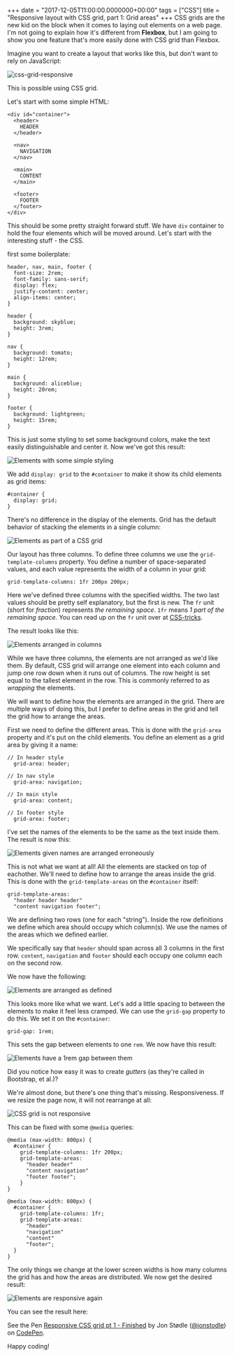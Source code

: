 +++
date = "2017-12-05T11:00:00.0000000+00:00"
tags = ["CSS"]
title = "Responsive layout with CSS grid, part 1: Grid areas"
+++
CSS grids are the new kid on the block when it comes to laying out elements on a web page. I'm not going to explain how it's different from **Flexbox**, but I am going to show you one feature that's more easily done with CSS grid than Flexbox.

Imagine you want to create a layout that works like this, but don't want to rely on JavaScript:

![css-grid-responsive](/uploads/css-grid-responsive.gif)

This is possible using CSS grid.

Let's start with some simple HTML:


    <div id="container">
      <header>
        HEADER
      </header>

      <nav>
        NAVIGATION
      </nav>

      <main>
        CONTENT
      </main>

      <footer>
        FOOTER
      </footer>
    </div>

This should be some pretty straight forward stuff. We have `div` container to hold the four elements which will be moved around. Let's start with the interesting stuff - the CSS.

first some boilerplate:

    header, nav, main, footer {
      font-size: 2rem;
      font-family: sans-serif;
      display: flex;
      justify-content: center;
      align-items: center;
    }

    header {
      background: skyblue;
      height: 3rem;
    }

    nav {
      background: tomato;
      height: 12rem;
    }

    main {
      background: aliceblue;
      height: 20rem;
    }

    footer {
      background: lightgreen;
      height: 15rem;
    }
    
This is just some styling to set some background colors, make the text easily distinguishable and center it. Now we've got this result:

![Elements with some simple styling](/uploads/Screenshot-171108-084803.png)

We add `display: grid` to the `#container` to make it show its child elements as grid items:

    #container {
      display: grid;
    }
    
There's no difference in the display of the elements. Grid has the default behavior of stacking the elements in a single column:

![Elements as part of a CSS grid](/uploads/Screenshot-171108-084803-1.png)

Our layout has three columns. To define three columns we use the `grid-template-columns` property. You define a number of space-separated values, and each value represents the width of a column in your grid:


    grid-template-columns: 1fr 200px 200px;
    
Here we've defined three columns with the specified widths. The two last values should be pretty self explanatory, but the first is new. The `fr` unit (short for *fraction*) represents *the remaining space*. `1fr` means *1 part of the remaining space*. You can read up on the `fr` unit over at [CSS-tricks](https://css-tricks.com/introduction-fr-css-unit/).

The result looks like this:

![Elements arranged in columns](/uploads/Screenshot-171108-091126.png)

While we have three columns, the elements are not arranged as we'd like them. By default, CSS grid will arrange one element into each column and jump one row down when it runs out of columns. The row height is set equal to the tallest element in the row. This is commonly referred to as *wrapping* the elements.

We will want to define how the elements are arranged in the grid. There are multiple ways of doing this, but I prefer to define areas in the grid and tell the grid how to arrange the areas.

First we need to define the different areas. This is done with the `grid-area` property and it's put on the child elements. You define an element as a grid area by giving it a name:

    // In header style
      grid-area: header;

    // In nav style
      grid-area: navigation;

    // In main style
      grid-area: content;

    // In footer style
      grid-area: footer;
      
I've set the names of the elements to be the same as the text inside them. The result is now this:

![Elements given names are arranged erroneously](/uploads/Screenshot-171108-105828.png)

This is not what we want at all! All the elements are stacked on top of eachother. We'll need to define how to arrange the areas inside the grid. This is done with the `grid-template-areas` on the `#container` itself:


    grid-template-areas:
      "header header header"
      "content navigation footer";
      
We are defining two rows (one for each "string"). Inside the row definitions we define which area should occupy which column(s). We use the names of the areas which we defined earlier.

We specifically say that `header` should span across all 3 columns in the first row. `content`, `navigation` and `footer` should each occupy one column each on the second row.

We now have the following:

![Elements are arranged as defined](/uploads/Screenshot-171108-111643.png)

This looks more like what we want. Let's add a little spacing to between the elements to make it feel less cramped. We can use the `grid-gap` property to do this. We set it on the `#container`:

    grid-gap: 1rem;
    
This sets the gap between elements to one `rem`. We now have this result:

![Elements have a 1rem gap between them](/uploads/Screenshot-171108-130814.png)

Did you notice how easy it was to create *gutters* (as they're called in Bootstrap, et al.)?

We're almost done, but there's one thing that's missing. Responsiveness. If we resize the page now, it will not rearrange at all:

![CSS grid is not responsive](/uploads/css-grid-non-responsive.gif)

This can be fixed with some `@media` queries:

    @media (max-width: 800px) {
      #container {
        grid-template-columns: 1fr 200px;
        grid-template-areas:
          "header header"
          "content navigation"
          "footer footer";
        }
    }

    @media (max-width: 600px) {
      #container {
        grid-template-columns: 1fr;
        grid-template-areas: 
          "header"
          "navigation"
          "content"
          "footer";
      }
    }
    
The only things we change at the lower screen widths is how many columns the grid has and how the areas are distributed. We now get the desired result:

![Elements are responsive again](/uploads/css-grid-responsive-1.gif)

You can see the result here:

<p data-height="265" data-theme-id="0" data-slug-hash="VrKMRG" data-default-tab="css,result" data-user="jonstodle" data-embed-version="2" data-pen-title="Responsive CSS grid pt 1 - Finished" class="codepen">See the Pen <a href="https://codepen.io/jonstodle/pen/VrKMRG/">Responsive CSS grid pt 1 - Finished</a> by Jon Stødle (<a href="https://codepen.io/jonstodle">@jonstodle</a>) on <a href="https://codepen.io">CodePen</a>.</p>
<script async src="https://production-assets.codepen.io/assets/embed/ei.js"></script>

Happy coding!